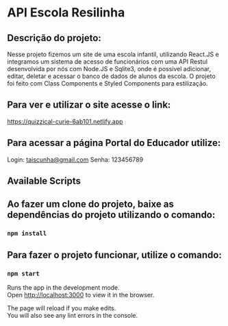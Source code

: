 # API Escola Resilinha

## Descrição do projeto:

Nesse projeto fizemos um site de uma escola infantil, utilizando React.JS e integramos um sistema de acesso de funcionários com uma API Restul desenvolvida por nós com Node.JS e Sqlite3, onde é possível adicionar, editar, deletar e acessar o banco de dados de alunos da escola. O projeto foi feito com Class Components e Styled Components para estilização.

## Para ver e utilizar o site acesse o link: 

https://quizzical-curie-6ab101.netlify.app

## Para acessar a página Portal do Educador utilize:

Login: taiscunha@gmail.com Senha: 123456789

## Available Scripts

## Ao fazer um clone do projeto, baixe as dependências do projeto utilizando o comando:

### `npm install`

## Para fazer o projeto funcionar, utilize o comando:

### `npm start`


Runs the app in the development mode.\
Open [http://localhost:3000](http://localhost:3000) to view it in the browser.

The page will reload if you make edits.\
You will also see any lint errors in the console.


